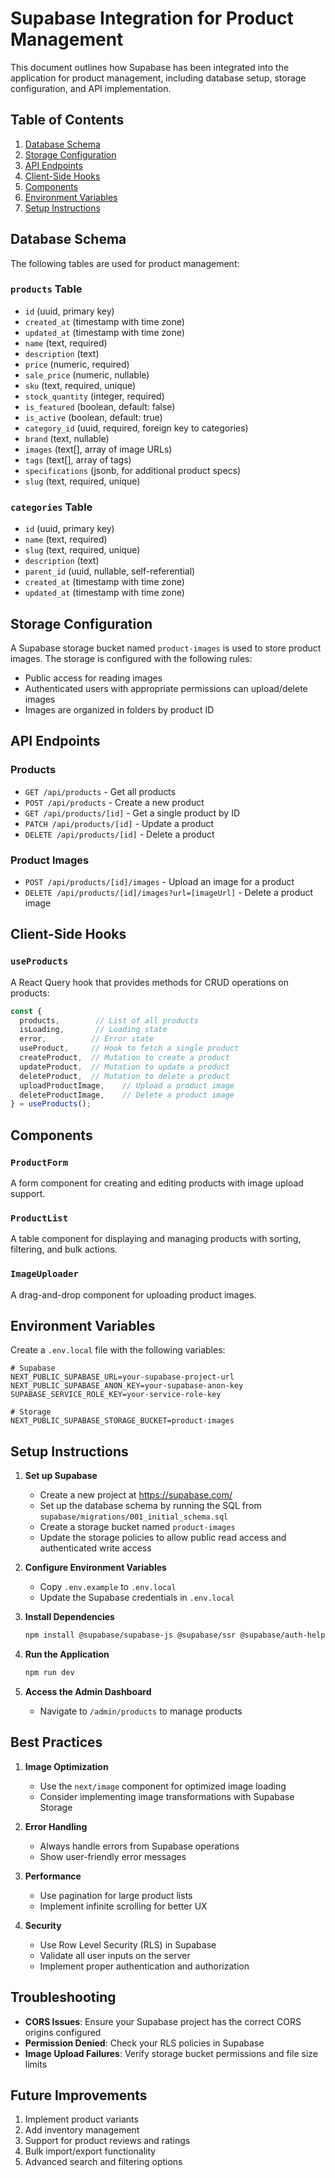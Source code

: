 # Supabase Integration for Product Management

This document outlines how Supabase has been integrated into the application for product management, including database setup, storage configuration, and API implementation.

## Table of Contents
1. [Database Schema](#database-schema)
2. [Storage Configuration](#storage-configuration)
3. [API Endpoints](#api-endpoints)
4. [Client-Side Hooks](#client-side-hooks)
5. [Components](#components)
6. [Environment Variables](#environment-variables)
7. [Setup Instructions](#setup-instructions)

## Database Schema

The following tables are used for product management:

### `products` Table
- `id` (uuid, primary key)
- `created_at` (timestamp with time zone)
- `updated_at` (timestamp with time zone)
- `name` (text, required)
- `description` (text)
- `price` (numeric, required)
- `sale_price` (numeric, nullable)
- `sku` (text, required, unique)
- `stock_quantity` (integer, required)
- `is_featured` (boolean, default: false)
- `is_active` (boolean, default: true)
- `category_id` (uuid, required, foreign key to categories)
- `brand` (text, nullable)
- `images` (text[], array of image URLs)
- `tags` (text[], array of tags)
- `specifications` (jsonb, for additional product specs)
- `slug` (text, required, unique)

### `categories` Table
- `id` (uuid, primary key)
- `name` (text, required)
- `slug` (text, required, unique)
- `description` (text)
- `parent_id` (uuid, nullable, self-referential)
- `created_at` (timestamp with time zone)
- `updated_at` (timestamp with time zone)

## Storage Configuration

A Supabase storage bucket named `product-images` is used to store product images. The storage is configured with the following rules:

- Public access for reading images
- Authenticated users with appropriate permissions can upload/delete images
- Images are organized in folders by product ID

## API Endpoints

### Products
- `GET /api/products` - Get all products
- `POST /api/products` - Create a new product
- `GET /api/products/[id]` - Get a single product by ID
- `PATCH /api/products/[id]` - Update a product
- `DELETE /api/products/[id]` - Delete a product

### Product Images
- `POST /api/products/[id]/images` - Upload an image for a product
- `DELETE /api/products/[id]/images?url=[imageUrl]` - Delete a product image

## Client-Side Hooks

### `useProducts`
A React Query hook that provides methods for CRUD operations on products:

```typescript
const {
  products,        // List of all products
  isLoading,       // Loading state
  error,          // Error state
  useProduct,     // Hook to fetch a single product
  createProduct,  // Mutation to create a product
  updateProduct,  // Mutation to update a product
  deleteProduct,  // Mutation to delete a product
  uploadProductImage,    // Upload a product image
  deleteProductImage,    // Delete a product image
} = useProducts();
```

## Components

### `ProductForm`
A form component for creating and editing products with image upload support.

### `ProductList`
A table component for displaying and managing products with sorting, filtering, and bulk actions.

### `ImageUploader`
A drag-and-drop component for uploading product images.

## Environment Variables

Create a `.env.local` file with the following variables:

```env
# Supabase
NEXT_PUBLIC_SUPABASE_URL=your-supabase-project-url
NEXT_PUBLIC_SUPABASE_ANON_KEY=your-supabase-anon-key
SUPABASE_SERVICE_ROLE_KEY=your-service-role-key

# Storage
NEXT_PUBLIC_SUPABASE_STORAGE_BUCKET=product-images
```

## Setup Instructions

1. **Set up Supabase**
   - Create a new project at https://supabase.com/
   - Set up the database schema by running the SQL from `supabase/migrations/001_initial_schema.sql`
   - Create a storage bucket named `product-images`
   - Update the storage policies to allow public read access and authenticated write access

2. **Configure Environment Variables**
   - Copy `.env.example` to `.env.local`
   - Update the Supabase credentials in `.env.local`

3. **Install Dependencies**
   ```bash
   npm install @supabase/supabase-js @supabase/ssr @supabase/auth-helpers-nextjs react-dropzone
   ```

4. **Run the Application**
   ```bash
   npm run dev
   ```

5. **Access the Admin Dashboard**
   - Navigate to `/admin/products` to manage products

## Best Practices

1. **Image Optimization**
   - Use the `next/image` component for optimized image loading
   - Consider implementing image transformations with Supabase Storage

2. **Error Handling**
   - Always handle errors from Supabase operations
   - Show user-friendly error messages

3. **Performance**
   - Use pagination for large product lists
   - Implement infinite scrolling for better UX

4. **Security**
   - Use Row Level Security (RLS) in Supabase
   - Validate all user inputs on the server
   - Implement proper authentication and authorization

## Troubleshooting

- **CORS Issues**: Ensure your Supabase project has the correct CORS origins configured
- **Permission Denied**: Check your RLS policies in Supabase
- **Image Upload Failures**: Verify storage bucket permissions and file size limits

## Future Improvements

1. Implement product variants
2. Add inventory management
3. Support for product reviews and ratings
4. Bulk import/export functionality
5. Advanced search and filtering options
